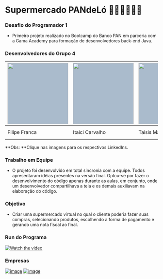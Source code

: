 # Supermercado PANdeLó 🍞🍖🧅🍓🥦🍫  

### Desafio do Programador 1
- Primeiro projeto realizado no Bootcamp do Banco PAN em parceria com a Gama Academy para formação de desenvolvedores back-end Java.

### Desenvolvedores do Grupo 4

| <a href="https://www.linkedin.com/in/filipe-lustosa-franca-027288116/" target="blank"><img style="background-color: #abc" align="center" src="https://media-exp1.licdn.com/dms/image/C4D03AQFAQZqtaR83wg/profile-displayphoto-shrink_800_800/0/1630251365728?e=1640822400&v=beta&t=uyWg35Z98LqSpcpZTnvZDG60CQTGe_Z2Nxh-o4ASidM" height="200" width="200" /></a> | <a href="https://www.linkedin.com/in/itaici-plessmann-de-carvalho-45413b42/" target="blank"><img style="background-color: #abc" align="center" src="https://media-exp1.licdn.com/dms/image/C5603AQEqBsm7t5vmIQ/profile-displayphoto-shrink_800_800/0/1516964184735?e=1640822400&v=beta&t=CrAxkPIBVit1jqjVXnIij4u5xu0C4NMhRWnPlCEk7ts" height="200" width="200" /></a> | <a href="https://www.linkedin.com/in/taisis-marinelo/" target="blank"><img style="background-color: #abc" align="center" src="https://media-exp1.licdn.com/dms/image/C4E03AQEKMithNwhNoA/profile-displayphoto-shrink_800_800/0/1633740813274?e=1640822400&v=beta&t=xaDA8iNYyyjXJbtlvutfFv2qP28CGPpq1t_KK-2N87Y" height="200" width="200" /></a> | <a href="           " target="blank"><img style="background-color: #abc" align="center" src="                 " /></a> | <a href="https://www.linkedin.com/in/wenderson-gustavo-silva-dos-santos-27782a205/" target="blank"><img style="background-color: #abc" align="center" src="https://media-exp1.licdn.com/dms/image/C4E03AQHg3G1F3zR1UQ/profile-displayphoto-shrink_800_800/0/1631727338757?e=1640822400&v=beta&t=nPxYGKW2KAXr65n2uKi8TnBcsHC3DaTKL7wFRAma3LI" height="200" width="200" /></a> |
| ------------------------------------------------------------ | ------------------------------------------------------------ | ------------------------------------------------------------ | ------------------------------------------------------------ | ------------------------------------------------------------ |
| Filipe Franca                                        | Itaici Carvalho                                             | Taisis Marinelo                                      | Tássio ___________________                                    | Wenderson Dos Santos                                                |

**Obs: **Clique nas imagens para os respectivos LinkedIns.

### Trabalho em Equipe
- O projeto foi desenvolvido em total sincronia com a equipe. Todos apresentaram idéias presentes na versão final. Optou-se por fazer o desenvolvimento do código apenas durante as aulas, em conjunto, onde um desenvolvedor compartilhava a tela e os demais auxiliavam na elaboração do código.

### Objetivo
 - Criar uma supermercado virtual no qual o cliente poderia fazer suas compras, selecionando produtos, escolhendo a forma de pagamento e gerando uma nota fiscal ao final. 

### Run do Programa

[![Watch the video](https://www.iconsdb.com/icons/preview/green/video-play-xxl.png)](https://www.linkedin.com/embed/feed/update/urn:li:ugcPost:6858591884948840448?compact=1)

### Empresas

[![image](https://user-images.githubusercontent.com/92064386/138007156-3ae6e393-a770-4bf7-85cb-9f9d390fb118.png)](https://user-images.githubusercontent.com/92064386/138007156-3ae6e393-a770-4bf7-85cb-9f9d390fb118.png) [![image](https://user-images.githubusercontent.com/92064386/138007193-47cac947-928e-4909-a299-0ae99b35eed9.png)](https://user-images.githubusercontent.com/92064386/138007193-47cac947-928e-4909-a299-0ae99b35eed9.png)





